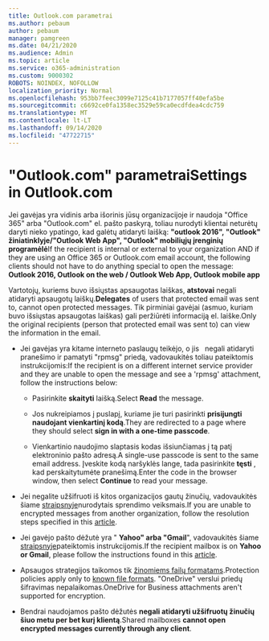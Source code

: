 ```yaml
---
title: Outlook.com parametrai
ms.author: pebaum
author: pebaum
manager: pamgreen
ms.date: 04/21/2020
ms.audience: Admin
ms.topic: article
ms.service: o365-administration
ms.custom: 9000302
ROBOTS: NOINDEX, NOFOLLOW
localization_priority: Normal
ms.openlocfilehash: 953bb7feec3099e7125c41b7177057ff40efa5be
ms.sourcegitcommit: c6692ce0fa1358ec3529e59ca0ecdfdea4cdc759
ms.translationtype: MT
ms.contentlocale: lt-LT
ms.lasthandoff: 09/14/2020
ms.locfileid: "47722715"
---
```

# <a name="settings-in-outlookcom"></a><span data-ttu-id="e2e21-102">"Outlook.com" parametrai</span><span class="sxs-lookup"><span data-stu-id="e2e21-102">Settings in Outlook.com</span></span>

<span data-ttu-id="e2e21-103">Jei gavėjas yra vidinis arba išorinis jūsų organizacijoje ir naudoja "Office 365" arba "Outlook.com" el. pašto paskyrą, toliau nurodyti klientai neturėtų daryti nieko ypatingo, kad galėtų atidaryti laišką: **"outlook 2016", "Outlook" žiniatinklyje/"Outlook Web App", "Outlook" mobiliųjų įrenginių programėlė**</span><span class="sxs-lookup"><span data-stu-id="e2e21-103">If the recipient is internal or external to your organization AND if they are using an Office 365 or Outlook.com email account, the following clients should not have to do anything special to open the message: **Outlook 2016, Outlook on the web / Outlook Web App, Outlook mobile app**</span></span>

<span data-ttu-id="e2e21-104">Vartotojų, kuriems buvo išsiųstas apsaugotas laiškas, **atstovai** negali atidaryti apsaugotų laiškų.</span><span class="sxs-lookup"><span data-stu-id="e2e21-104">**Delegates** of users that protected email was sent to, cannot open protected messages.</span></span> <span data-ttu-id="e2e21-105">Tik pirminiai gavėjai (asmuo, kuriam buvo išsiųstas apsaugotas laiškas) gali peržiūrėti informaciją el. laiške.</span><span class="sxs-lookup"><span data-stu-id="e2e21-105">Only the original recipients (person that protected email was sent to) can view the information in the email.</span></span>

- <span data-ttu-id="e2e21-106">Jei gavėjas yra kitame interneto paslaugų teikėjo, o jis &nbsp; negali atidaryti pranešimo ir pamatyti "rpmsg" priedą, vadovaukitės toliau pateiktomis instrukcijomis:</span><span class="sxs-lookup"><span data-stu-id="e2e21-106">If the recipient is on a different internet service provider and they are&nbsp;unable to open the message and see a 'rpmsg' attachment, follow the instructions below:</span></span>
    
    - <span data-ttu-id="e2e21-107">Pasirinkite **skaityti** laišką.</span><span class="sxs-lookup"><span data-stu-id="e2e21-107">Select **Read** the message.</span></span>
    
    - <span data-ttu-id="e2e21-108">Jos nukreipiamos į puslapį, kuriame jie turi pasirinkti **prisijungti naudojant vienkartinį kodą**.</span><span class="sxs-lookup"><span data-stu-id="e2e21-108">They are redirected to a page where they should select **sign in with a one-time passcode**.</span></span>
    
    - <span data-ttu-id="e2e21-109">Vienkartinio naudojimo slaptasis kodas išsiunčiamas į tą patį elektroninio pašto adresą.</span><span class="sxs-lookup"><span data-stu-id="e2e21-109">A single-use passcode is sent to the same email address.</span></span> <span data-ttu-id="e2e21-110">Įveskite kodą naršyklės lange, tada pasirinkite **tęsti** , kad perskaitytumėte pranešimą.</span><span class="sxs-lookup"><span data-stu-id="e2e21-110">Enter the code in the browser window, then select **Continue** to read your message.</span></span>

- <span data-ttu-id="e2e21-111">Jei negalite užšifruoti iš kitos organizacijos gautų žinučių, vadovaukitės šiame [straipsnyje](https://support.office.com/article/known-issues-opening-irm-protected-emails-sent-from-users-in-other-office-365-organizations-0dec0593-a05d-4aa2-8445-9311ebab3164)nurodytais sprendimo veiksmais.</span><span class="sxs-lookup"><span data-stu-id="e2e21-111">If you are unable to encrypted messages from another organization, follow the resolution steps specified in this [article](https://support.office.com/article/known-issues-opening-irm-protected-emails-sent-from-users-in-other-office-365-organizations-0dec0593-a05d-4aa2-8445-9311ebab3164).</span></span>

- <span data-ttu-id="e2e21-112">Jei gavėjo pašto dėžutė yra " **Yahoo" arba "Gmail**", vadovaukitės </span> šiame [straipsnyje](https://support.office.com/article/how-do-i-open-a-protected-message-1157a286-8ecc-4b1e-ac43-2a608fbf3098)pateiktomis instrukcijomis.</span><span class="sxs-lookup"><span data-stu-id="e2e21-112">If the recipient mailbox is on **Yahoo or Gmail**, please follow the instructions</span> found in this [article](https://support.office.com/article/how-do-i-open-a-protected-message-1157a286-8ecc-4b1e-ac43-2a608fbf3098).</span></span>

- <span data-ttu-id="e2e21-113">Apsaugos strategijos taikomos tik [žinomiems failų formatams](https://docs.microsoft.com/azure/information-protection/rms-client/client-admin-guide-file-types).</span><span class="sxs-lookup"><span data-stu-id="e2e21-113">Protection policies apply only to [known file formats](https://docs.microsoft.com/azure/information-protection/rms-client/client-admin-guide-file-types).</span></span> <span data-ttu-id="e2e21-114">"OneDrive" verslui priedų šifravimas nepalaikomas.</span><span class="sxs-lookup"><span data-stu-id="e2e21-114">OneDrive for Business attachments aren't supported for encryption.</span></span>

- <span data-ttu-id="e2e21-115">Bendrai naudojamos pašto dėžutės **negali atidaryti užšifruotų žinučių šiuo metu per bet kurį klientą**.</span><span class="sxs-lookup"><span data-stu-id="e2e21-115">Shared mailboxes **cannot open encrypted messages currently through any client**.</span></span> 
